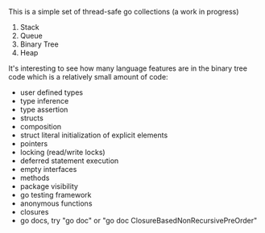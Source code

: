 This is a simple set of thread-safe go collections (a work in progress)
  1. Stack
  2. Queue
  3. Binary Tree
  4. Heap

It's interesting to see how many language features are in the binary tree code which is a relatively small amount of code:
- user defined types
- type inference
- type assertion
- structs
- composition
- struct literal initialization of explicit elements
- pointers
- locking (read/write locks)
- deferred statement execution
- empty interfaces
- methods
- package visibility
- go testing framework
- anonymous functions
- closures
- go docs, try "go doc" or "go doc ClosureBasedNonRecursivePreOrder"
